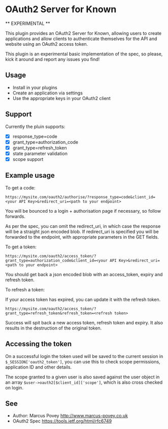 OAuth2 Server for Known
=======================

** EXPERIMENTAL **

This plugin provides an OAuth2 Server for Known, allowing users to create applications 
and allow clients to authenticate themselves for the API and website using an OAuth2 access token.

This plugin is an experimental basic implementation of the spec, so please, kick it around and report 
any issues you find!

Usage
-----

* Install in your plugins
* Create an application via settings
* Use the appropriate keys in your OAuth2 client

Support
-------
Currently the pluin supports:

* [x] response_type=code
* [x] grant_type=authorization_code
* [x] grant_type=refresh_token
* [x] state parameter validation
* [x] scope support

Example usage
-------------

To get a code:

```https://mysite.com/oauth2/authorise/?response_type=code&client_id=<your API Key>&redirect_uri=<path to your endpoint>```

You will be bounced to a login + authorisation page if necessary, so follow forwards.

As per the spec, you can omit the redirect_uri, in which case the response will be a straight json encoded blob. If redirect_uri is specified you will be
forwarded to the endpoint, with appropriate parameters in the GET fields.


To get a token:

```https://mysite.com/oauth2/access_token/?grant_type=authorization_code&client_id=<your API Key>&redirect_uri=<path to your endpoint>```

You should get back a json encoded blob with an access_token, expiry and refresh token.


To refresh a token:

If your access token has expired, you can update it with the refresh token.

```https://mysite.com/oauth2/access_token/?grant_type=refresh_token&refresh_token=<refresh token>```

Success will spit back a new access token, refresh token and expiry. It also results in the destruction of the original token.


Accessing the token
-------------------

On a successful login the token used will be saved to the current session in ```$_SESSION['oauth2_token']```, you can use this to check scope permissions, application ID and other details.

The scope granted to a given user is also saved against the user object in an array ```$user->oauth2[$client_id]['scope']```, which is also cross checked on login.

See
---
 * Author: Marcus Povey <http://www.marcus-povey.co.uk> 
 * OAuth2 Spec <https://tools.ietf.org/html/rfc6749>
